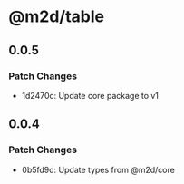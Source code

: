 # @m2d/table

## 0.0.5

### Patch Changes

- 1d2470c: Update core package to v1

## 0.0.4

### Patch Changes

- 0b5fd9d: Update types from @m2d/core

